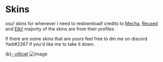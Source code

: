 # Skins
osu! skins for whenever I need to redownload!
credits to [Mecha](https://github.com/Mechaaaaa/osuskins), [Reused](https://github.com/rudj-skinhub/woal/blob/tyfh/reused.md) and [Elki!](https://osu.ppy.sh/users/8136525) majority of the skins are from their profiles

If there are some skins that are yours feel free to dm me on discord Yadi#2267 if you'd like me to take it down.

(b)[- villicet](https://meowsta.s-ul.eu/WJ6BdzPh)
![image](https://user-images.githubusercontent.com/130260934/231318214-5d820dd4-3143-4c2a-b943-cbbf371d1148.png)
